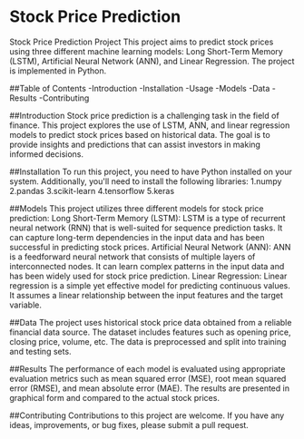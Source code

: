# Stock Price Prediction

Stock Price Prediction Project
This project aims to predict stock prices using three different machine learning models: Long Short-Term Memory (LSTM), Artificial Neural Network (ANN), and Linear Regression. The project is implemented in Python.

##Table of Contents
-Introduction
-Installation
-Usage
-Models
-Data
-Results
-Contributing

##Introduction
Stock price prediction is a challenging task in the field of finance. This project explores the use of LSTM, ANN, and linear regression models to predict stock prices based on historical data. The goal is to provide insights and predictions that can assist investors in making informed decisions.

##Installation
To run this project, you need to have Python installed on your system. Additionally, you'll need to install the following libraries:
1.numpy
2.pandas
3.scikit-learn
4.tensorflow
5.keras

##Models
This project utilizes three different models for stock price prediction:
Long Short-Term Memory (LSTM): LSTM is a type of recurrent neural network (RNN) that is well-suited for sequence prediction tasks. It can capture long-term dependencies in the input data and has been successful in predicting stock prices.
Artificial Neural Network (ANN): ANN is a feedforward neural network that consists of multiple layers of interconnected nodes. It can learn complex patterns in the input data and has been widely used for stock price prediction.
Linear Regression: Linear regression is a simple yet effective model for predicting continuous values. It assumes a linear relationship between the input features and the target variable.

##Data
The project uses historical stock price data obtained from a reliable financial data source. The dataset includes features such as opening price, closing price, volume, etc. The data is preprocessed and split into training and testing sets.

##Results
The performance of each model is evaluated using appropriate evaluation metrics such as mean squared error (MSE), root mean squared error (RMSE), and mean absolute error (MAE). The results are presented in graphical form and compared to the actual stock prices.

##Contributing
Contributions to this project are welcome. If you have any ideas, improvements, or bug fixes, please submit a pull request. 
